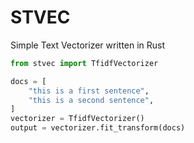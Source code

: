 # STVEC

Simple Text Vectorizer written in Rust

```python
from stvec import TfidfVectorizer

docs = [
    "this is a first sentence",
    "this is a second sentence",
]
vectorizer = TfidfVectorizer()
output = vectorizer.fit_transform(docs)
```
